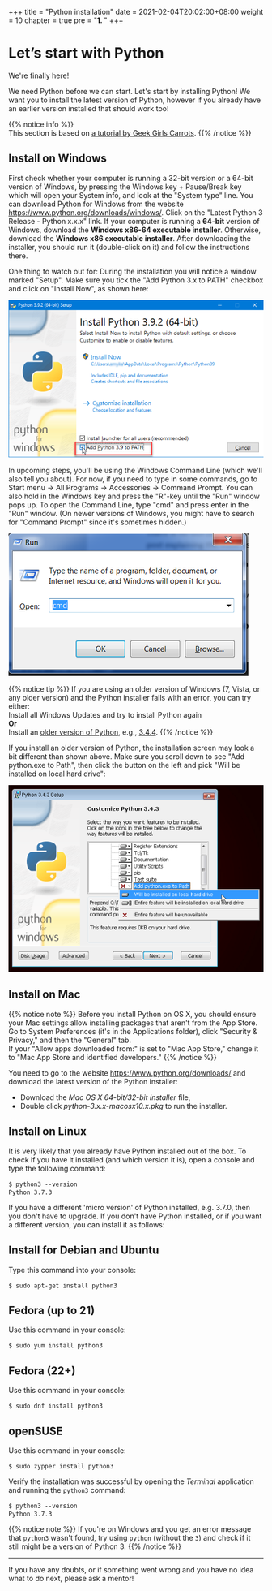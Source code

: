 +++
title = "Python installation"
date = 2021-02-04T20:02:00+08:00
weight = 10
chapter = true
pre = "<b>1. </b>"
+++

# Let’s start with Python

We're finally here!

We need Python before we can start.
 Let's start by installing Python! We want you to install the latest version of Python, however if you already have an earlier version installed that should work too!


{{% notice info %}}  
This section is based on [a tutorial by Geek Girls Carrots](https://github.com/ggcarrots/django-carrots).
{{% /notice %}}


## Install on Windows

First check whether your computer is running a 32-bit version or a 64-bit version of Windows, by pressing the Windows key + Pause/Break key which will open your System info, and look at the "System type" line. You can download Python for Windows from the website https://www.python.org/downloads/windows/. Click on the "Latest Python 3 Release - Python x.x.x" link. If your computer is running a **64-bit** version of Windows, download the **Windows x86-64 executable installer**. Otherwise, download the **Windows x86 executable installer**. After downloading the installer, you should run it (double-click on it) and follow the instructions there.

One thing to watch out for: During the installation you will notice a window marked "Setup". Make sure you tick the "Add Python 3.x to PATH" checkbox and click on "Install Now", as shown here:

![Don't forget to add Python to the Path](images/python-installation-options.png)

In upcoming steps, you'll be using the Windows Command Line (which we'll also tell you about). For now, if you need to type in some commands, go to Start menu → All Programs → Accessories → Command Prompt. You can also hold in the Windows key and press the "R"-key until the "Run" window pops up. To open the Command Line, type "cmd" and press enter in the "Run" window. (On newer versions of Windows, you might have to search for "Command Prompt" since it's sometimes hidden.)

![Type "cmd" in the "Run" window](images/windows-plus-r.png)

{{% notice tip %}}
If you are using an older version of Windows (7, Vista, or any older version) and the Python installer fails with an error, you can try either:  
Install all Windows Updates and try to install Python again  
**Or**  
Install an [older version of Python](https://www.python.org/downloads/windows/), e.g., [3.4.4](https://www.python.org/downloads/release/python-344/).
{{% /notice %}}

If you install an older version of Python, the installation screen may look a bit different than shown above. Make sure you scroll down to see "Add python.exe to Path", then click the button on the left and pick "Will be installed on local hard drive":

![Add Python to the Path, older versions](images/add_python_to_windows_path.png)

## Install on Mac

{{% notice note %}}
Before you install Python on OS X, you should ensure your Mac settings allow
 installing packages that aren't from the App Store.  
 Go to System Preferences (it's in the Applications folder), click
 "Security & Privacy," and then the "General" tab.  
 If your "Allow apps downloaded from:" is set to "Mac App Store," change it
 to "Mac App Store and identified developers."
{{% /notice %}}

You need to go to the website https://www.python.org/downloads/ and download the latest version of the Python installer:

* Download the *Mac OS X 64-bit/32-bit installer* file,
* Double click *python-3.x.x-macosx10.x.pkg* to run the installer.

## Install on Linux

It is very likely that you already have Python installed out of the box. To check if you have it installed (and which version it is), open a console and type the following command:

<!-- {% filename %}command-line{% endfilename %} -->
```
$ python3 --version
Python 3.7.3
```

If you have a different 'micro version' of Python installed, e.g. 3.7.0, then you don't have to upgrade. If you don't have Python installed, or if you want a different version, you can install it as follows:

## Install for Debian and Ubuntu

Type this command into your console:

<!-- {% filename %}command-line {% filename %} -->
```
$ sudo apt-get install python3
```

## Fedora (up to 21)

Use this command in your console:

<!-- {% filename %}command-line<!-- {% filename %} -->
```
$ sudo yum install python3
```

## Fedora (22+)

Use this command in your console:

<!-- {% filename %}command-line<!-- {% filename %} -->
```
$ sudo dnf install python3
```

## openSUSE

Use this command in your console:

<!-- {% filename %}command-line<!-- {% filename %} -->
```
$ sudo zypper install python3
```

Verify the installation was successful by opening the *Terminal* application and running the `python3` command:

<!-- {% filename %}command-line<!-- {% filename %} -->
```
$ python3 --version
Python 3.7.3
```

{{% notice note %}}
If you're on Windows and you get an error message that `python3` wasn't found, try using `python` (without the `3`) and check if it still might be a version of Python 3.
{{% /notice %}}

----

If you have any doubts, or if something went wrong and you have no idea what to do next, please ask a mentor!
